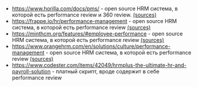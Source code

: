 - https://www.horilla.com/docs/pms/ - open source HRM система, в которой есть performance review и 360 review. [(sources)](https://github.com/horilla-opensource/horilla/)
- https://frappe.io/hr/performance-management - open source HRM система, в которой есть performance review [(sources)](https://github.com/frappe/hrms)
- https://minthcm.org/features/#employee-performance - open source HRM система, в которой есть performance review [(sources)](https://github.com/minthcm/minthcm)
- https://www.orangehrm.com/en/solutions/culture/performance-management - open source HRM система, в которой есть performance review [(sources)](https://github.com/orangehrm/orangehrm)
- https://www.codester.com/items/42049/hrmplus-the-ultimate-hr-and-payroll-solution - платный скрипт, вроде содержит в себе performance review